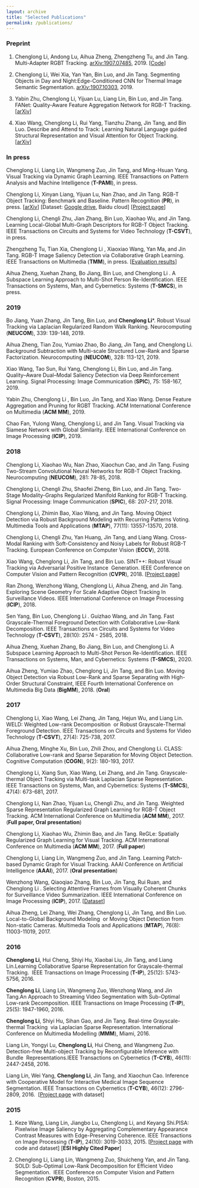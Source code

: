 ```yaml
---
layout: archive
title: "Selected Publications"
permalink: /publications/
---
```


### Preprint

1. Chenglong Li, Andong Lu, Aihua Zheng, Zhengzheng Tu, and Jin Tang. Multi-Adapter RGBT Tracking. [arXiv:1907.07485](https://arxiv.org/abs/1907.07485), 2019. \[[Code](https://github.com/Alexadlu/MANet)\]  

2. Chenglong Li, Wei Xia, Yan Yan, Bin Luo, and Jin Tang. Segmenting Objects in Day and Night:Edge-Conditioned CNN for Thermal Image Semantic Segmentation. [arXiv:1907.10303](https://arxiv.org/abs/1907.10303), 2019.  
    
3. Yabin Zhu, Chenglong Li,  Yijuan Lu, Liang Lin, Bin Luo, and Jin Tang. FANet: Quality-Aware Feature Aggregation Network for RGB-T Tracking. \[[arXiv](https://arxiv.org/abs/1811.09855)\]
    
4. Xiao Wang,  Chenglong Li,  Rui Yang,  Tianzhu Zhang, Jin Tang, and Bin Luo. Describe and Attend to Track: Learning Natural Language guided Structural Representation and Visual Attention for Object Tracking. \[[arXiv](https://arxiv.org/abs/1811.10014?utm_source=feedburner&utm_medium=feed&utm_campaign=Feed%3A+arxiv%2FQSXk+%28ExcitingAds%21+cs+updates+on+arXiv.org%29)\]  
   
   
### In press  

Chenglong Li, Liang Lin, Wangmeng Zuo, Jin Tang, and Ming-Hsuan Yang. Visual Tracking via Dynamic Graph Learning. IEEE Transactions on Pattern Analysis and Machine Intelligence (**T-PAMI**), in press.

Chenglong Li, Xinyan Liang, Yijuan Lu, Nan Zhao, and Jin Tang. RGB-T Object Tracking: Benchmark and Baseline. Pattern Recognition (**PR**), in press. \[[arXiv](https://arxiv.org/abs/1805.08982)\] \[Dataset: [Google drive](https://drive.google.com/open?id=1ouNEptXOgRop4U7zYMK9zAp57SZ2XCNL "Google drive"), Baidu cloud\] \[[Project page](https://sites.google.com/view/ahutracking001/ "Project page")\]

Chenglong Li, Chengli Zhu, Jian Zhang, Bin Luo, Xiaohao Wu, and Jin Tang. Learning Local-Global Multi-Graph Descriptors for RGB-T Object Tracking. IEEE Transactions on Circuits and Systems for Video Technology  (**T-CSVT**), in press.

Zhengzheng Tu, Tian Xia, Chenglong Li , Xiaoxiao Wang, Yan Ma, and Jin Tang. RGB-T Image Saliency Detection via Collaborative Graph Learning. IEEE Transactions on Multimedia (**TMM**), in press. [[Evaluation results](https://pan.baidu.com/s/1ok2jhkGXaLxp4symRuS4Ng)]
    
Aihua Zheng, Xuehan Zhang, Bo Jiang, Bin Luo, and Chenglong Li . A Subspace Learning Approach to Multi-Shot Person Re-Identification. IEEE Transactions on Systems, Man, and Cybernetics: Systems (**T-SMCS**), in press.


### 2019

Bo Jiang, Yuan Zhang, Jin Tang, Bin Luo, and **Chenglong Li***. Robust Visual Tracking via Laplacian Regularized Random Walk Ranking. Neurocomputing (**NEUCOM**), 339: 139-148, 2019.  
    
Aihua Zheng, Tian Zou, Yumiao Zhao, Bo Jiang, Jin Tang, and  Chenglong Li. Background Subtraction with Multi-scale Structured Low-Rank and Sparse Factorization. Neurocomputing (**NEUCOM**), 328: 113-121, 2019.
    
Xiao Wang, Tao Sun, Rui Yang, Chenglong Li, Bin Luo, and Jin Tang. Quality–Aware Dual–Modal Saliency Detection via Deep Reinforcement Learning. Signal Processing: Image Communication (**SPIC**), 75: 158-167, 2019.

Yabin Zhu, Chenglong Li , Bin Luo, Jin Tang, and Xiao Wang. Dense Feature Aggregation and Pruning for RGBT Tracking. ACM International Conference on Multimedia (**ACM MM**), 2019. 
    
Chao Fan, Yulong Wang, Chenglong Li, and Jin Tang. Visual Tracking via Siamese Network with Global Similarity. IEEE International Conference on Image Processing (**ICIP**), 2019. 


### 2018
  
Chenglong Li, Xiaohao Wu, Nan Zhao, Xiaochun Cao, and Jin Tang. Fusing Two-Stream Convolutional Neural Networks for RGB-T Object Tracking. Neurocomputing (**NEUCOM**), 281: 78-85, 2018.
    
Chenglong Li, Chengli Zhu, Shaofei Zheng, Bin Luo, and Jin Tang. Two-Stage Modality-Graphs Regularized Manifold Ranking for RGB-T Tracking. Signal Processing: Image Communication (**SPIC**), 68: 207-217, 2018.
    
Chenglong Li, Zhimin Bao, Xiao Wang, and Jin Tang. Moving Object Detection via Robust Background Modeling with Recurring Patterns Voting. Multimedia Tools and Applications (**MTAP**), 77(11): 13557-13570, 2018.  

Chenglong Li, Chengli Zhu, Yan Huang, Jin Tang, and Liang Wang. Cross-Modal Ranking with Soft-Consistency and Noisy Labels for Robust RGB-T Tracking. European Conference on Computer Vision (**ECCV**), 2018. 
    
Xiao Wang, Chenglong Li, Jin Tang, and Bin Luo. SINT++: Robust Visual Tracking via Adversarial Positive Instance  Generation. IEEE Conference on Computer Vision and Pattern Recognition  (**CVPR**),  2018. \[[Project page](https://sites.google.com/view/cvpr2018sintplusplus/)\]
    
Ran Zhong, Wenzhong Wang, Chenglong Li, Aihua Zheng, and Jin Tang. Exploring Scene Geometry For Scale Adaptive Object Tracking In Surveillance Videos. IEEE International Conference on Image Processing (**ICIP**), 2018.
    
Sen Yang, Bin Luo, Chenglong Li . Guizhao Wang, and Jin Tang. Fast Grayscale-Thermal Foreground Detection with Collaborative Low-Rank Decomposition. IEEE Transactions on Circuits and Systems for Video Technology  (**T-CSVT**), 28(10): 2574 - 2585, 2018.  

Aihua Zheng, Xuehan Zhang, Bo Jiang, Bin Luo, and Chenglong Li. A Subspace Learning Approach to Multi-Shot Person Re-Identification.  IEEE Transactions on Systems, Man, and Cybernetics: Systems (**T-SMCS**), 2020.

Aihua Zheng, Yumiao Zhao, Chenglong Li, Jin Tang, and Bin Luo. Moving Object Detection via Robust Low-Rank and Sparse Separating with High-Order Structural Constraint, IEEE Fourth International Conference on Multimedia Big Data (**BigMM**), 2018. (**Oral**)



### 2017

Chenglong Li, Xiao Wang, Lei Zhang, Jin Tang, Hejun Wu, and Liang Lin. WELD: Weighted Low-rank Decomposition  or Robust Grayscale-Thermal Foreground Detection. IEEE Transactions on Circuits and Systems for Video Technology (**T-CSVT**), 27(4): 725-738, 2017. 
    
Aihua Zheng, Minghe Xu, Bin Luo, Zhili Zhou, and Chenglong Li. CLASS: Collaborative Low-rank and Sparse Separation for Moving Object Detection. Cognitive Computation (**COGN**), 9(2): 180-193, 2017. 
    
Chenglong Li, Xiang Sun, Xiao Wang, Lei Zhang, and Jin Tang. Grayscale-thermal Object Tracking via Multi-task Laplacian Sparse Representation. IEEE Transactions on Systems, Man, and Cybernetics: Systems (**T-SMCS**), 47(4): 673-681, 2017.  

Chenglong Li, Nan Zhao, Yijuan Lu, Chengli Zhu, and Jin Tang. Weighted Sparse Representation Regularized Graph Learning for RGB-T Object Tracking. ACM International Conference on Multimedia (**ACM MM**), 2017. (**Full paper, Oral presentation**) 
    
Chenglong Li, Xiaohao Wu, Zhimin Bao, and Jin Tang. ReGLe: Spatially Regularized Graph Learning for Visual Tracking. ACM International Conference on Multimedia (**ACM MM**), 2017. (**Full paper**)
    
Chenglong Li, Liang Lin, Wangmeng Zuo, and Jin Tang. Learning Patch-based Dynamic Graph for Visual Tracking. AAAI Conference on Artificial Intelligence (**AAAI**), 2017. (**Oral presentation**)
    
Wenzhong Wang, Qiaoqiao Zhang, Bin Luo, Jin Tang, Rui Ruan, and Chenglong Li . Selecting Attentive Frames from Visually Coherent Chunks for Surveillance Video Summarization. IEEE International Conference on Image Processing (**ICIP**), 2017. \[[Dataset](https://drive.google.com/open?id=0B2GoZNTEj-dsSHRNRWM4ZkI2REk)\]
    
Aihua Zheng, Lei Zhang, Wei Zhang,  Chenglong Li, Jin Tang, and Bin Luo. Local-to-Global Background Modeling  or Moving Object Detection from Non-static Cameras. Multimedia Tools and Applications (**MTAP**), 76(8): 11003-11019, 2017.



### 2016
**Chenglong Li**, Hui Cheng, Shiyi Hu, Xiaobai Liu, Jin Tang, and Liang Lin.Learning Collaborative Sparse Representation for Grayscale-thermal Tracking.  IEEE Transactions on Image Processing (**T-IP**), 25(12): 5743-5756, 2016.  
 
**Chenglong Li**, Liang Lin, Wangmeng Zuo, Wenzhong Wang, and Jin Tang.An Approach to Streaming Video Segmentation with Sub-Optimal Low-rank Decomposition. IEEE Transactions on Image Processing (**T-IP**), 25(5): 1947-1960, 2016. 
    
**Chenglong Li**, Shiyi Hu, Sihan Gao, and Jin Tang. Real-time Grayscale-thermal Tracking  via Laplacian Sparse Representation. International Conference on Multimedia Modelling  (**MMM**), Miami, 2016.

Liang Lin, Yongyi Lu,  **Chenglong Li**, Hui Cheng, and Wangmeng Zuo. Detection-free Multi-object Tracking by Reconfigurable Inference with Bundle  Representations.IEEE Transactions on Cybernetics (**T-CYB**), 46(11): 2447-2458, 2016.
    
Liang Lin, Wei Yang,  **Chenglong Li**, Jin Tang, and Xiaochun Cao. Inference with Cooperative Model for Interactive Medical Image Sequence Segmentation. IEEE Transactions on Cybernetics (**T-CYB**), 46(12): 2796-2809, 2016.  \[[Project page](http://vision.sysu.edu.cn/projects/med-interactive-seg/) with dataset\]



### 2015

1. Keze Wang, Liang Lin, Jiangbo Lu, Chenglong Li, and Keyang Shi.PISA: Pixelwise Image Saliency by Aggregating Complementary Appearance Contrast Measures with Edge-Preserving Coherence. IEEE Transactions on Image Processing (**T-IP**), 24(10): 3019-3033, 2015. \[[Project page](http://vision.sysu.edu.cn/project/PISA/) with code and dataset\] \[**ESI Highly Cited Paper**\] 

2. Chenglong Li, Liang Lin, Wangmeng Zuo, Shuicheng Yan, and Jin Tang. SOLD: Sub-Optimal Low-Rank Decomposition for Efficient Video Segmentation.  IEEE Conference on Computer Vision and Pattern Recognition (**CVPR**), Boston, 2015. 



